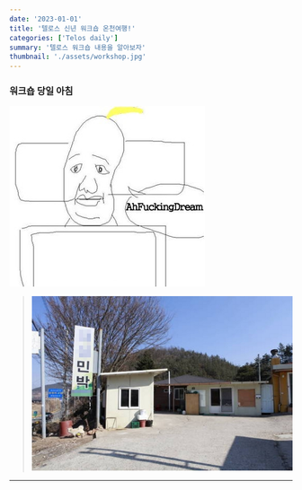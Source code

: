 ```yaml
---
date: '2023-01-01'
title: '텔로스 신년 워크숍 온천여행!'
categories: ['Telos daily']
summary: '텔로스 워크숍 내용을 알아보자'
thumbnail: './assets/workshop.jpg'
---
```


### 워크숍 당일 아침

![image info](./assets/yabaldream.jpg '야발 꿈')

> ![image info](./assets/reality.jpg '현실')

---
